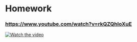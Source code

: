 # Homework

### https://www.youtube.com/watch?v=rkQZQhloXuE

[![Watch the video](https://i.etsystatic.com/8320370/r/il/c80342/3442126536/il_1588xN.3442126536_s4f3.jpg)](https://www.youtube.com/watch?v=rkQZQhloXuE)


